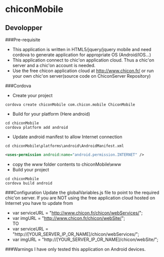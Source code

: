 # chiconMobile
## Devolopper
###Pre-requisite
* This application is written in HTML5/jquery/jquery mobile and need cordova to generate application for appropriate OS (Android/IOS...)
* This application connect to chic'on application cloud. Thus a chic'on server and a chic'on account is needed.
* Use the free chicon application cloud at http://www.chicon.fr/ or run your own chic'on server(source code on ChiconServer Repository)

###Cordova
* Create your project
```
cordova create chiconMobile com.chicon.mobile ChiconMobile  
```
* Build for your platform (Here android)
```
cd chiconMobile
cordova platform add android 
```
* Update android manifest to allow Internet connection
``` 
cd chiconMobile\platforms\android\AndroidManifest.xml
``` 
``` xml
<uses-permission android:name="android.permission.INTERNET" />
```
* copy the www folder contents to chiconMobile\www
* Build your project
``` 
cd chiconMobile
cordova build android
``` 

###Configuration
Update the globalVariables.js file to point to the required chic'on server.
If you are NOT using the free application cloud hosted on Internet you have to update from
* var serviceURL = "http://www.chicon.fr/chicon/webServices/";
* var imgURL = "http://www.chicon.fr/chicon/webSite/";   
TO
* var serviceURL = "http://[YOUR_SERVER_IP_OR_NAME]/chicon/webServices/";
* var imgURL = "http://[YOUR_SERVER_IP_OR_NAME]/chicon/webSite/";   


###Warnings
I have only tested this application on Android devices.
